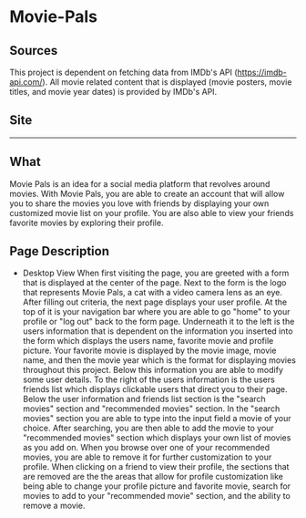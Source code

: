 # Movie-Pals

## Sources
This project is dependent on fetching data from IMDb's API (https://imdb-api.com/). All movie related content that is displayed (movie posters, movie titles, and movie year dates) is provided by IMDb's API. 

## Site
----

## What
Movie Pals is an idea for a social media platform that revolves around movies. With Movie Pals, you are able to create an account that will allow you to share the movies you love with friends by displaying your own customized movie list on your profile. You are also able to view your friends favorite movies by exploring their profile.

## Page Description
- Desktop View
  When first visiting the page, you are greeted with a form that is displayed at the center of the page. Next to the form is the logo that represents Movie Pals, a cat with a video camera lens as an eye. After filling out criteria, the next page displays your user profile. At the top of it is your navigation bar where you are able to go "home" to your profile or "log out" back to the form page. Underneath it to the left is the users information that is dependent on the information you inserted into the form which displays the users name, favorite movie and profile picture. Your favorite movie is displayed by the movie image, movie name, and then the movie year which is the format for displaying movies throughout this project. Below this information you are able to modify some user details. To the right of the users information is the users friends list which displays clickable users that direct you to their page. Below the user information and friends list section is the "search movies" section and "recommended movies" section. In the "search movies" section you are able to type into the input field a movie of your choice. After searching, you are then able to add the movie to your "recommended movies" section which displays your own list of movies as you add on. When you browse over one of your recommended movies, you are able to remove it for further customization to your profile. When clicking on a friend to view their profile, the sections that are removed are the the areas that allow for profile customization like being able to change your profile picture and favorite movie, search for movies to add to your "recommended movie" section, and the ability to remove a movie. 
